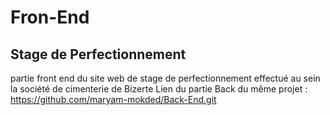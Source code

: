 # Fron-End
## Stage de Perfectionnement 
partie front end du site web de stage de perfectionnement effectué au sein la société de cimenterie de Bizerte 
Lien du partie Back du même projet : https://github.com/maryam-mokded/Back-End.git
